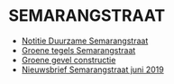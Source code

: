 # SEMARANGSTRAAT

* [Notitie Duurzame Semarangstraat](notitieDuurzameSemarangstraat.pdf)
* [Groene tegels Semarangstraat](semarangstraat.pdf)
* [Groene gevel constructie](groenegevelconstructie.pdf)
* [Nieuwsbrief Semarangstraat juni 2019](nieuwsbrief2019-juni.pdf)

